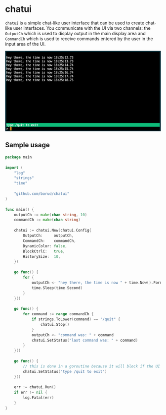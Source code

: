 # chatui

`chatui` is a simple chat-like user interface that can be used to create chat-like user interfaces. You communicate with the UI via two channels: the `OutputCh` which is used to display output in the
main display area and `CommandCh` which is used to receive commands entered by the user in the input area of the UI.

![screenshot](screenshot.png)

## Sample usage

```go
package main

import (
    "log"
    "strings"
    "time"

    "github.com/borud/chatui"
)

func main() {
    outputCh := make(chan string, 10)
    commandCh := make(chan string)
   
    chatui := chatui.New(chatui.Config{
        OutputCh:     outputCh,
        CommandCh:    commandCh,
        DynamicColor: false,
        BlockCtrlC:   true,
        HistorySize:  10,
    })
   
    go func() {
        for {
            outputCh <- "hey there, the time is now " + time.Now().Format("15:04:05.00")
            time.Sleep(time.Second)
        }
    }()
   
    go func() {
        for command := range commandCh {
            if strings.ToLower(command) == "/quit" {
                chatui.Stop()
            }
            outputCh <- "command was: " + command
            chatui.SetStatus("last command was: " + command)
        }
    }()
   
    go func() {
        // this is done in a goroutine because it will block if the UI is not running.
        chatui.SetStatus("type /quit to exit")
    }()
   
    err := chatui.Run()
    if err != nil {
        log.Fatal(err)
    }
}   
   
```
